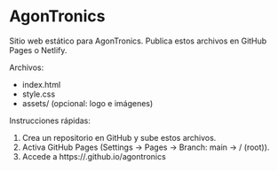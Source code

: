 # AgonTronics

Sitio web estático para AgonTronics. Publica estos archivos en GitHub Pages o Netlify.

Archivos:
- index.html
- style.css
- assets/ (opcional: logo e imágenes)

Instrucciones rápidas:
1. Crea un repositorio en GitHub y sube estos archivos.
2. Activa GitHub Pages (Settings → Pages → Branch: main → / (root)).
3. Accede a https://<tu-usuario>.github.io/agontronics
